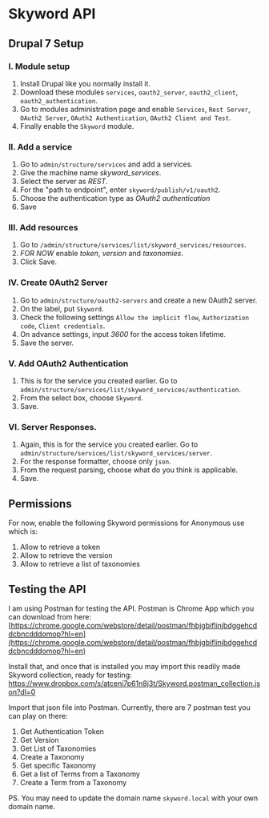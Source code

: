 # Skyword API

## Drupal 7 Setup

### I. Module setup

1. Install Drupal like you normally install it.
2. Download these modules `services`, `oauth2_server`, `oauth2_client`, `oauth2_authentication`.
3. Go to modules administration page and enable `Services`, `Rest Server`, `OAuth2 Server`, `OAuth2 Authentication`, `OAuth2 Client and Test`.
3. Finally enable the `Skyword` module.

### II. Add a service

1. Go to `admin/structure/services` and add a services.
2. Give the machine name *skyword_services*.
3. Select the server as *REST*.
4. For the "path to endpoint", enter `skyword/publish/v1/oauth2`.
5. Choose the authentication type as *OAuth2 authentication*
6. Save

### III. Add resources

1. Go to `/admin/structure/services/list/skyword_services/resources`.
2. *FOR NOW* enable *token*, *version* and *taxonomies*.
3. Click Save.

### IV. Create 0Auth2 Server

1. Go to `admin/structure/oauth2-servers` and create a new 0Auth2 server.
2. On the label, put `Skyword`.
3. Check the following settings `Allow the implicit flow`, `Authorization code`, `Client credentials`.
4. On advance settings, input *3600* for the access token lifetime.
5. Save the server.

### V. Add OAuth2 Authentication

1. This is for the service you created earlier. Go to `admin/structure/services/list/skyword_services/authentication`.
2. From the select box, choose `Skyword`.
3. Save.

### VI. Server Responses.

1. Again, this is for the service you created earlier. Go to `admin/structure/services/list/skyword_services/server`.
2. For the response formatter, choose only `json`.
3. From the request parsing, choose what do you think is applicable.
4. Save.

## Permissions

For now, enable the following Skyword permissions for Anonymous use which is:

1. Allow to retrieve a token
2. Allow to retrieve the version
3. Allow to retrieve a list of taxonomies

## Testing the API

I am using Postman for testing the API. Postman is Chrome App which you can download from here:
[https://chrome.google.com/webstore/detail/postman/fhbjgbiflinjbdggehcddcbncdddomop?hl=en](https://chrome.google.com/webstore/detail/postman/fhbjgbiflinjbdggehcddcbncdddomop?hl=en)

Install that, and once that is installed you may import this readily made Skyword collection, ready for testing:
https://www.dropbox.com/s/atceni7p61n8j3t/Skyword.postman_collection.json?dl=0

Import that json file into Postman. Currently, there are 7 postman test you can play on there:

1. Get Authentication Token
2. Get Version
3. Get List of Taxonomies
4. Create a Taxonomy
5. Get specific Taxonomy
6. Get a list of Terms from a Taxonomy
7. Create a Term from a Taxonomy

PS. You may need to update the domain name `skyword.local` with your own domain name.
